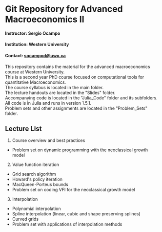 # Git Repository for Advanced Macroeconomics II

#### **Instructor:** Sergio Ocampo

#### **Institution:** Western University

#### **Contact:** socampod@uwo.ca

This repository contains the material for the advanced macroeconomics course at Western University.<br/>
This is a second year PhD course focused on computational tools for quantitative Macroeconomics.<br/>
The course syllabus is located in the main folder.<br/>
The lecture handouts are located in the "Slides" folder.<br/>
Accompanying code is located in the "Julia_Code" folder and its subfolders. All code is in Julia and runs in version 1.5.1.<br/>
Problem sets and other assignments are located in the "Problem_Sets" folder.<br/>

## Lecture List

1. Course overview and best practices
  - Problem set on dynamic programming with the neoclassical growth model
2. Value function iteration
  - Grid search algorithm
  - Howard's policy iteration
  - MacQueen-Porteus bounds
  - Problem set on coding VFI for the neoclassical growth model
3. Interpolation
  - Polynomial interpolation
  - Spline interpolation (linear, cubic and shape preserving splines)
  - Curved grids
  - Problem set with applications of interpolation methods
